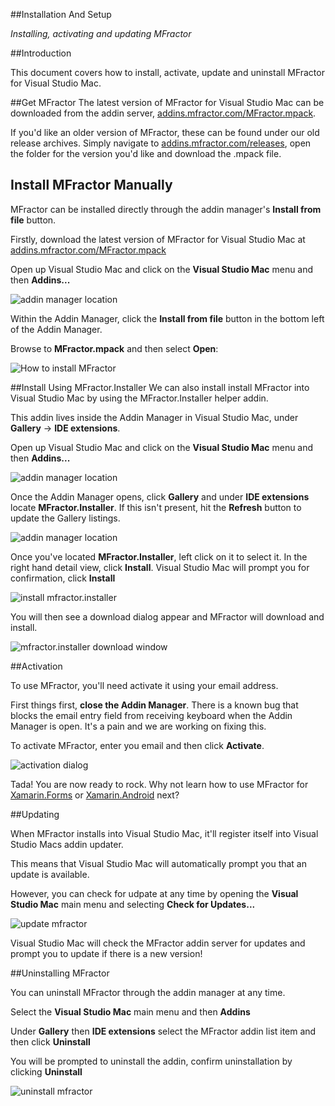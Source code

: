 
##Installation And Setup

*Installing, activating and updating MFractor*

##Introduction

This document covers how to install, activate, update and uninstall MFractor for Visual Studio Mac.

##Get MFractor
The latest version of MFractor for Visual Studio Mac can be downloaded from the addin server, [addins.mfractor.com/MFractor.mpack](http://addins.mfractor.com/MFractor.mpack).

If you'd like an older version of MFractor, these can be found under our old release archives. Simply navigate to [addins.mfractor.com/releases](http://addins.mfractor.com/releases), open the folder for the version you'd like and download the .mpack file.

## Install MFractor Manually

MFractor can be installed directly through the addin manager's **Install from file** button.

Firstly, download the latest version of MFractor for Visual Studio Mac at [addins.mfractor.com/MFractor.mpack](addins.mfractor.com/MFractor.mpack)

Open up Visual Studio Mac and click on the **Visual Studio Mac** menu and then **Addins...**

![addin manager location](img/setup/addin-manager-menu.png)

Within the Addin Manager, click the **Install from file** button in the bottom left of the Addin Manager.

Browse to **MFractor.mpack** and then select **Open**:

![How to install MFractor](/img/setup/install-mfractor.gif)

##Install Using MFractor.Installer
We can also install install MFractor into Visual Studio Mac by using the MFractor.Installer helper addin.

This addin lives inside the Addin Manager in Visual Studio Mac, under **Gallery** -> **IDE extensions**.

Open up Visual Studio Mac and click on the **Visual Studio Mac** menu and then **Addins...**

![addin manager location](img/setup/addin-manager-menu.png)

Once the Addin Manager opens, click **Gallery** and under **IDE extensions** locate **MFractor.Installer**. If this isn't present, hit the **Refresh** button to update the Gallery listings.

![addin manager location](img/setup/mfractor-installer-location.png)

Once you've located **MFractor.Installer**, left click on it to select it. In the right hand detail view, click **Install**. Visual Studio Mac will prompt you for confirmation, click **Install**

![install mfractor.installer](img/setup/install-mfractor-installer.png)

You will then see a download dialog appear and MFractor will download and install.

![mfractor.installer download window](img/setup/mfractor-installer-download-window.png)

##Activation

To use MFractor, you'll need activate it using your email address.

First things first, **close the Addin Manager**. There is a known bug that blocks the email entry field from receiving keyboard when the Addin Manager is open. It's a pain and we are working on fixing this.

To activate MFractor, enter you email and then click **Activate**.

![activation dialog](img/setup/mfractor-activation-dialog.png)

Tada! You are now ready to rock. Why not learn how to use MFractor for [Xamarin.Forms](xamarin-forms-quickstart.md) or [Xamarin.Android](xamarin-android-quickstart.md) next?

##Updating

When MFractor installs into Visual Studio Mac, it'll register itself into Visual Studio Macs addin updater.

This means that Visual Studio Mac will automatically prompt you that an update is available.

However, you can check for udpate at any time by opening the **Visual Studio Mac** main menu and selecting **Check for Updates...**

![update mfractor](img/setup/update-mfractor.png)

Visual Studio Mac will check the MFractor addin server for updates and prompt you to update if there is a new version!

##Uninstalling MFractor

You can uninstall MFractor through the addin manager at any time.

Select the **Visual Studio Mac** main menu and then **Addins**

Under **Gallery** then **IDE extensions** select the MFractor addin list item and then click **Uninstall**

You will be prompted to uninstall the addin, confirm uninstallation by clicking **Uninstall**

![uninstall mfractor ](img/setup/uninstall-mfractor.png)
